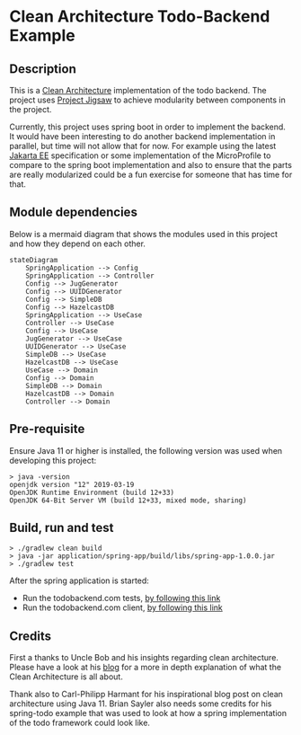 # Clean Architecture Todo-Backend Example

## Description

This is a [Clean Architecture](https://blog.cleancoder.com/uncle-bob/2012/08/13/the-clean-architecture.html)
implementation of the todo backend. The project uses [Project Jigsaw](https://openjdk.java.net/projects/jigsaw/)
to achieve modularity between components in the project.

Currently, this project uses spring boot in order to implement the  backend. It
would have been interesting to do another backend implementation in parallel,
but time will not allow that for now. For example using the latest
[Jakarta EE](https://jakarta.ee/compatibility/#tab-9_1) specification or some
implementation of the MicroProfile to compare to the spring boot implementation
and also to ensure that the parts are really modularized could be a fun exercise
for someone that has time for that.

## Module dependencies

Below is a mermaid diagram that shows the modules used in this project and how they depend
on each other.

```mermaid
stateDiagram
    SpringApplication --> Config
    SpringApplication --> Controller
    Config --> JugGenerator
    Config --> UUIDGenerator
    Config --> SimpleDB
    Config --> HazelcastDB
    SpringApplication --> UseCase
    Controller --> UseCase
    Config --> UseCase
    JugGenerator --> UseCase
    UUIDGenerator --> UseCase
    SimpleDB --> UseCase
    HazelcastDB --> UseCase
    UseCase --> Domain
    Config --> Domain
    SimpleDB --> Domain
    HazelcastDB --> Domain
    Controller --> Domain
```

## Pre-requisite

Ensure Java 11 or higher is installed, the following version was
used when developing this project:

```shell
> java -version
openjdk version "12" 2019-03-19
OpenJDK Runtime Environment (build 12+33)
OpenJDK 64-Bit Server VM (build 12+33, mixed mode, sharing)
```

## Build, run and test

```shell
> ./gradlew clean build
> java -jar application/spring-app/build/libs/spring-app-1.0.0.jar
> ./gradlew test
```

After the spring application is started:
* Run the todobackend.com tests, [by following this link](https://todobackend.com/specs/index.html?http://localhost:8080/todos)
* Run the todobackend.com client, [by following this link](https://todobackend.com/client/index.html?http://localhost:8080/todos)

## Credits

First a thanks to Uncle Bob and his insights regarding clean architecture.
Please have a look at his [blog](https://blog.cleancoder.com/uncle-bob/2012/08/13/the-clean-architecture.html)
for a more in depth explanation of what the Clean Architecture is all about.

Thank also to Carl-Philipp Harmant for his inspirational blog post on clean
architecture using Java 11. Brian Sayler also needs some credits for his spring-todo
example that was used to look at how a spring implementation of the todo framework
could look like.
